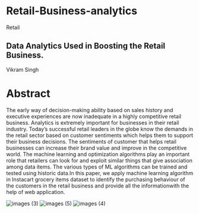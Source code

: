 # Retail-Business-analytics
Retail

## Data Analytics Used in Boosting the Retail Business.

Vikram Singh

# Abstract

The early way of decision-making ability based on sales history and executive experiences are now inadequate in a highly competitive retail business. Analytics is extremely important for businesses in their retail industry. Today’s successful retail leaders in the globe know the demands in the retail sector based on customer sentiments which helps them to support their business decisions. The sentiments of customer that helps retail businesses can increase their brand value and improve in the competitive world. The machine learning and optimization algorithms play an important role that retailers can look for and exploit similar things that give association among data items. The various types of ML algorithms can be trained and tested using historic data.In this paper, we apply machine learning algorithm in Instacart grocery items dataset to identify the purchasing behaviour of the customers in the retail business and provide all the informationwith the help of web application.

![images (3)](https://user-images.githubusercontent.com/75565736/115506635-b7f5cc80-a298-11eb-8c1e-085eaa5eae89.png)
![images (5)](https://user-images.githubusercontent.com/75565736/115506645-bc21ea00-a298-11eb-8378-7adb41f40184.png)
![images (4)](https://user-images.githubusercontent.com/75565736/115506650-bd531700-a298-11eb-8c3e-0a497cd24077.jpg)

